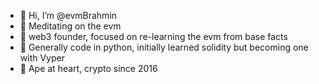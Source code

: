 - 👋 Hi, I’m @evmBrahmin
- 🙏 Meditating on the evm
- 🚧 web3 founder, focused on re-learning the evm from base facts
- 🐍 Generally code in python, initially learned solidity but becoming one with Vyper 
- 🐒 Ape at heart, crypto since 2016

<!---
evmBrahmin/evmBrahmin is a ✨ special ✨ repository because its `README.md` (this file) appears on your GitHub profile.
You can click the Preview link to take a look at your changes.
--->
